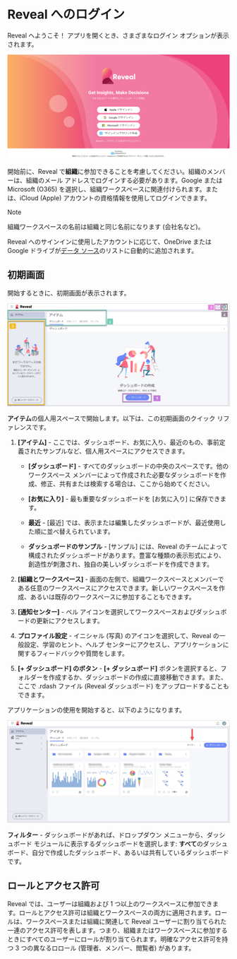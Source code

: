 # Reveal へのログイン

Reveal へようこそ！
アプリを開くとき、さまざまなログイン オプションが表示されます。

<img src="images/log-in-screen.png" alt="Reveal's log in screen" class="responsive-img"/>

開始前に、Reveal で**組織**に参加できることを考慮してください。組織のメンバーは、組織のメール アドレスでログインする必要があります。Google または Microsoft (O365) を選択し、組織ワークスペースに関連付けられます。または、iCloud (Apple) アカウントの資格情報を使用してログインできます。

> [!NOTE]
> 組織ワークスペースの名前は組織と同じ名前になります (会社名など)。

Reveal へのサインインに使用したアカウントに応じて、OneDrive または Google ドライブが[データ ソース](~/jp/datasources/overview.html)のリストに自動的に追加されます。

## 初期画面

開始するときに、初期画面が表示されます。

<img src="images/reveal-initial-view.png" alt="First screen in Reveal with numbering added" class="responsive-img"/>

**アイテム**の個人用スペースで開始します。以下は、この初期画面のクイック リファレンスです。

1.  **[アイテム]** - ここでは、ダッシュボード、お気に入り、最近のもの、事前定義されたサンプルなど、個人用スペースにアクセスできます。

    *  **[ダッシュボード]** - すべてのダッシュボードの中央のスペースです。他のワークスペース メンバーによって作成された必要なダッシュボードを作成、修正、共有または検索する場合は、ここから始めてください。

    * **[お気に入り]** - 最も重要なダッシュボードを [お気に入り] に保存できます。

    * **最近** - [最近] では、表示または編集したダッシュボードが、最近使用した順に並べ替えられています。

    * **ダッシュボードのサンプル** - [サンプル] には、Reveal のチームによって構成されたダッシュボードがあります。豊富な種類の表示形式により、創造性が刺激され、独自の美しいダッシュボードを作成できます。

2.  **[組織とワークスペース]** - 画面の左側で、組織ワークスペースとメンバーである任意のワークスペースにアクセスできます。新しいワークスペースを作成、あるいは既存のワークスペースに参加することもできます。

3.  **[通知センター]** - ベル アイコンを選択してワークスペースおよびダッシュボードの更新にアクセスします。

4.  **プロファイル設定** - イニシャル (写真) のアイコンを選択して、Reveal の一般設定、学習のヒント、ヘルプ センターにアクセスし、アプリケーションに関するフィードバックや質問をします。

5.  **[+ ダッシュボード] のボタン** - **[+ ダッシュボード]** ボタンを選択すると、フォルダーを作成するか、ダッシュボードの作成に直接移動できます。また、ここで .rdash ファイル (Reveal ダッシュボード) をアップロードすることもできます。

アプリケーションの使用を開始すると、以下のようになります。

<img src="images/reveal-initial-view-content.png" alt="First screen in Reveal with content" class="responsive-img"/>

**フィルター** - ダッシュボードがあれば、ドロップダウン メニューから、ダッシュボード モジュールに表示するダッシュボードを選択します: **すべて**のダッシュボード、自分で作成したダッシュボード、あるいは共有しているダッシュボードです。

## ロールとアクセス許可

Reveal では、ユーザーは組織および 1 つ以上のワークスペースに参加できます。ロールとアクセス許可は組織とワークスペースの両方に適用されます。ロールは、ワークスペースまたは組織に関連して Reveal ユーザーに割り当てられた一連のアクセス許可を表します。つまり、組織またはワークスペースに参加するときにすべてのユーザーにロールが割り当てられます。明確なアクセス許可を持つ 3 つの異なるロロール (管理者、メンバー、閲覧者) があります。
